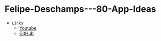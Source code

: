 # Felipe-Deschamps---80-App-Ideas

* `Links`
  * [Youtube](https://www.youtube.com/watch?v=H4CCPaYLTWg)
  * [GitHub](https://github.com/florinpop17/app-ideas)
